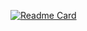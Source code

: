 [![Readme Card](https://github-readme-stats.vercel.app/api/pin/?username=weiqingw&repo=github-readme-stats)](https://github.com/anuraghazra/github-readme-stats)
